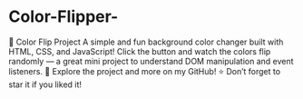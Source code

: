 # Color-Flipper-
🎨 Color Flip Project A simple and fun background color changer built with HTML, CSS, and JavaScript! Click the button and watch the colors flip randomly — a great mini project to understand DOM manipulation and event listeners.  🔗 Explore the project and more on my GitHub! ⭐ Don’t forget to star it if you liked it!
